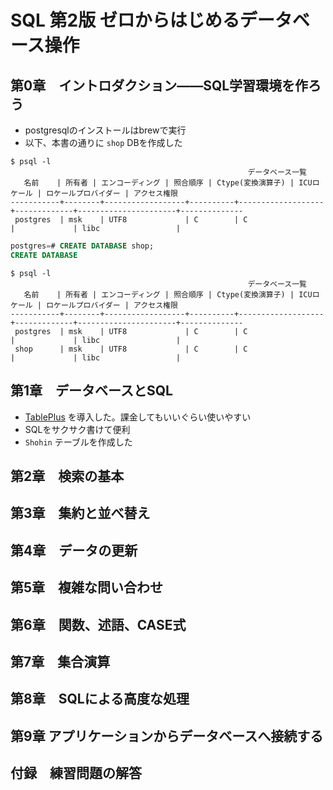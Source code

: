 # SQL 第2版 ゼロからはじめるデータベース操作

## 第0章　イントロダクション――SQL学習環境を作ろう

- postgresqlのインストールはbrewで実行
- 以下、本書の通りに `shop` DBを作成した


```shell
$ psql -l
                                                     データベース一覧
   名前    | 所有者 | エンコーディング | 照合順序 | Ctype(変換演算子) | ICUロケール | ロケールプロバイダー | アクセス権限
-----------+--------+------------------+----------+-------------------+-------------+----------------------+--------------
 postgres  | msk    | UTF8             | C        | C                 |             | libc                 |

```

```sql
postgres=# CREATE DATABASE shop;
CREATE DATABASE
```

```shell
$ psql -l
                                                     データベース一覧
   名前    | 所有者 | エンコーディング | 照合順序 | Ctype(変換演算子) | ICUロケール | ロケールプロバイダー | アクセス権限
-----------+--------+------------------+----------+-------------------+-------------+----------------------+--------------
 postgres  | msk    | UTF8             | C        | C                 |             | libc                 |
 shop      | msk    | UTF8             | C        | C                 |             | libc                 |
```

## 第1章　データベースとSQL

- [TablePlus](https://tableplus.com) を導入した。課金してもいいぐらい使いやすい
- SQLをサクサク書けて便利
- `Shohin` テーブルを作成した

## 第2章　検索の基本



## 第3章　集約と並べ替え



## 第4章　データの更新



## 第5章　複雑な問い合わせ



## 第6章　関数、述語、CASE式



## 第7章　集合演算



## 第8章　SQLによる高度な処理



## 第9章 アプリケーションからデータベースへ接続する



## 付録　練習問題の解答


